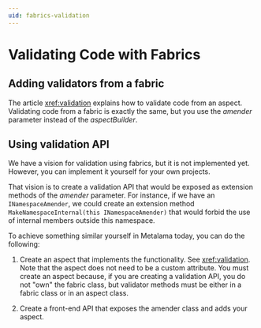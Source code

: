 ```yaml
---
uid: fabrics-validation
---
```


# Validating Code with Fabrics

[comment]: # (TODO)


## Adding validators from a fabric

The article <xref:validation> explains how to validate code from an aspect.
Validating code from a fabric is exactly the same, but you use the _amender_ parameter instead of the _aspectBuilder_.

## Using validation API

We have a vision for validation using fabrics, but it is not implemented yet. However, you can implement it yourself for your own projects.

That vision is to create a validation API that would be exposed as extension methods of the _amender_ parameter. For instance, if we have an `INamespaceAmender`, we could create an extension method `MakeNamespaceInternal(this INamespaceAmender)` that would forbid the use of internal members outside this namespace.

To achieve something similar yourself in Metalama today, you can do the following:

1. Create an aspect that implements the functionality. See <xref:validation>. Note that the aspect does not need to be a custom attribute. You must create an aspect because, if you are creating a validation API, you do not "own" the fabric class, but validator methods must be either in a fabric class or in an aspect class.

2. Create a front-end API that exposes the amender class and adds your aspect.



